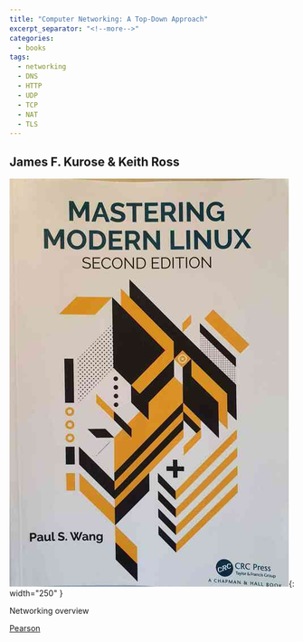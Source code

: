 ```yaml
---
title: "Computer Networking: A Top-Down Approach"
excerpt_separator: "<!--more-->"
categories:
  - books
tags:
  - networking
  - DNS
  - HTTP
  - UDP
  - TCP
  - NAT
  - TLS
---
```



## James F. Kurose & Keith Ross


![alt text](/images/book_covers/wang.jpg "Title"){: width="250" }

<!--more-->

Networking overview

[Pearson ](https://www.pearson.com/us/higher-education/program/Kurose-Pearson-e-Text-Computer-Networking-Access-Card-8th-Edition/PGM2877610.html)

